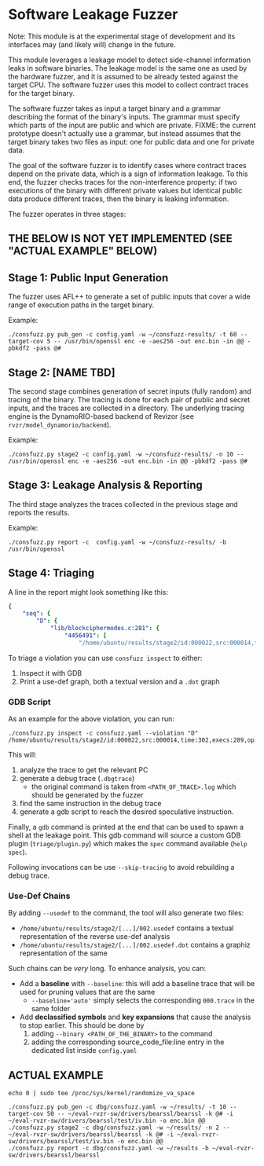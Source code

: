 # Software Leakage Fuzzer

Note: This module is at the experimental stage of development and its interfaces
        may (and likely will) change in the future.

This module leverages a leakage model to detect side-channel information leaks
in software binaries. The leakage model is the same one as used by the hardware fuzzer,
and it is assumed to be already tested against the target CPU. The software fuzzer uses
this model to collect contract traces for the target binary.

The software fuzzer takes as input a target binary and a grammar describing the format of
the binary's inputs. The grammar must specify which parts of the input are public and which
are private.
FIXME: the current prototype doesn't actually use a grammar, but instead assumes
that the target binary takes two files as input: one for public data and one for private data.

The goal of the software fuzzer is to identify cases where contract traces depend on
the private data, which is a sign of information leakage. To this end, the fuzzer checks
traces for the non-interference property: if two executions of the binary with different
private values but identical public data produce different traces, then the binary is
leaking information.

The fuzzer operates in three stages:

## THE BELOW IS NOT YET IMPLEMENTED (SEE "ACTUAL EXAMPLE" BELOW)

## Stage 1: Public Input Generation

The fuzzer uses AFL++ to generate a set of public inputs that cover a wide range of execution paths
in the target binary.

Example:
```
./consfuzz.py pub_gen -c config.yaml -w ~/consfuzz-results/ -t 60 --target-cov 5 -- /usr/bin/openssl enc -e -aes256 -out enc.bin -in @@ -pbkdf2 -pass @#
```

## Stage 2: [NAME TBD]

The second stage combines generation of secret inputs (fully random) and tracing of the binary.
The tracing is done for each pair of public and secret inputs, and the traces are
collected in a directory. The underlying tracing engine is the DynamoRIO-based backend of Revizor
(see `rvzr/model_dynamorio/backend`).

Example:
```
./consfuzz.py stage2 -c config.yaml -w ~/consfuzz-results/ -n 10 -- /usr/bin/openssl enc -e -aes256 -out enc.bin -in @@ -pbkdf2 -pass @#
```

## Stage 3: Leakage Analysis & Reporting

The third stage analyzes the traces collected in the previous stage and reports
the results.

Example:
```
./consfuzz.py report -c  config.yaml -w ~/consfuzz-results/ -b /usr/bin/openssl
```

## Stage 4: Triaging

A line in the report might look something like this:


```yaml
{
    "seq": {
        "D": {
            "lib/blockciphermodes.c:281": {
                "4456491": [
                    "/home/ubuntu/results/stage2/id:000022,src:000014,time:302,execs:289,op:havoc,rep:1/002.trace:155734:155734",
```

To triage a violation you can use `consfuzz inspect` to either:

1. Inspect it with GDB
1. Print a use-def graph, both a textual version and a `.dot` graph


### GDB Script

As an example for the above violation, you can run:

```
./consfuzz.py inspect -c consfuzz.yaml --violation "D" /home/ubuntu/results/stage2/id:000022,src:000014,time:302,execs:289,op:havoc,rep:1/002.trace:155734:155734
```

This will:
1. analyze the trace to get the relevant PC
2. generate a debug trace (`.dbgtrace`)
    * the original command is taken from `<PATH_OF_TRACE>.log` which should be generated by the fuzzer
3. find the same instruction in the debug trace
4. generate a gdb script to reach the desired speculative instruction.

Finally, a `gdb` command is printed at the end that can be used to spawn a shell at the leakage point. This gdb command will source a custom GDB plugin (`triage/plugin.py`) which makes the `spec` command available (`help spec`).

Following invocations can be use `--skip-tracing` to avoid rebuilding a debug trace.

### Use-Def Chains

By adding `--usedef` to the command, the tool will also generate two files:

* `/home/ubuntu/results/stage2/[...]/002.usedef` contains a textual representation of the reverse use-def analysis
* `/home/ubuntu/results/stage2/[...]/002.usedef.dot` contains a graphiz representation of the same

Such chains can be _very_ long. To enhance analysis, you can:

* Add a **baseline** with `--baseline`: this will add a baseline trace that will be used for pruning values that are the same
    * `--baseline='auto'` simply selects the corresponding `000.trace` in the same folder
* Add **declassified symbols** and **key expansions** that cause the analysis to stop earlier. This should be done by
    1. adding `--binary <PATH_OF_THE_BINARY>` to the command
    2. adding the corresponding source_code_file:line entry in the dedicated list inside `config.yaml`


## ACTUAL EXAMPLE

```
echo 0 | sudo tee /proc/sys/kernel/randomize_va_space

./consfuzz.py pub_gen -c dbg/consfuzz.yaml -w ~/results/ -t 10 --target-cov 50 -- ~/eval-rvzr-sw/drivers/bearssl/bearssl -k @# -i ~/eval-rvzr-sw/drivers/bearssl/test/iv.bin -o enc.bin @@
./consfuzz.py stage2 -c dbg/consfuzz.yaml -w ~/results/ -n 2 -- ~/eval-rvzr-sw/drivers/bearssl/bearssl -k @# -i ~/eval-rvzr-sw/drivers/bearssl/test/iv.bin -o enc.bin @@
./consfuzz.py report -c dbg/consfuzz.yaml -w ~/results -b ~/eval-rvzr-sw/drivers/bearssl/bearssl
```
